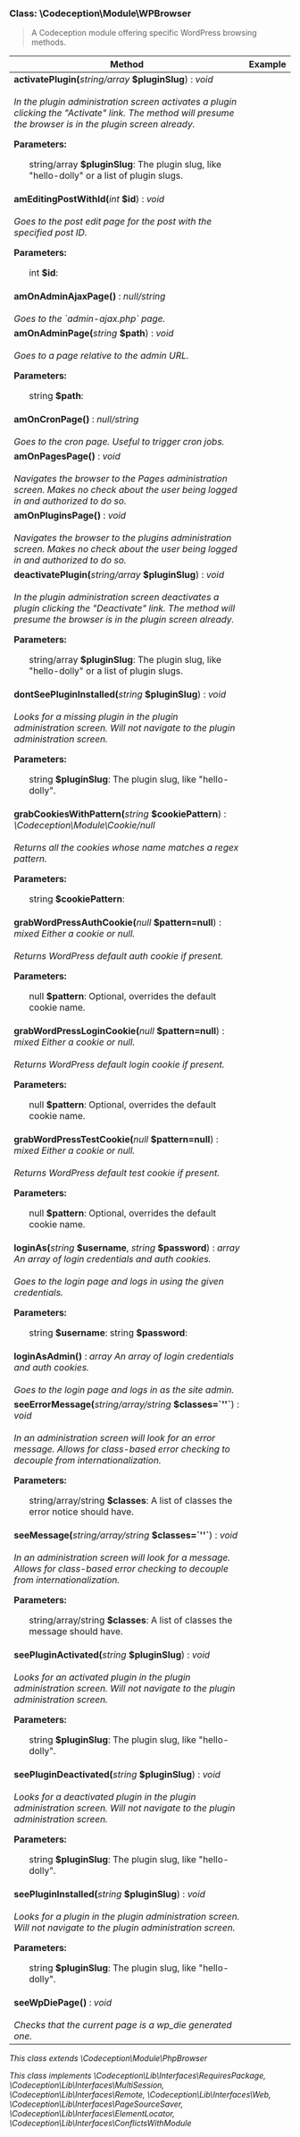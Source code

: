 
### Class: \Codeception\Module\WPBrowser

> A Codeception module offering specific WordPress browsing methods.

<table style="width: 100%;">
        <thead>
        <tr>
            <th>Method</th>
            <th>Example</th>
        </tr>
        </thead>
<tr><td><strong>activatePlugin(</strong><em>string/array</em> <strong>$pluginSlug</strong>)</strong> : <em>void</em><br /><br /><em>In the plugin administration screen activates a plugin clicking the "Activate" link. The method will presume the browser is in the plugin screen already.</em><p><strong>Parameters:</strong><ul>string/array <strong>$pluginSlug</strong>: The plugin slug, like "hello-dolly" or a list of plugin slugs.</ul></p></td><td></td></tr>
<tr><td><strong>amEditingPostWithId(</strong><em>int</em> <strong>$id</strong>)</strong> : <em>void</em><br /><br /><em>Goes to the post edit page for the post with the specified post ID.</em><p><strong>Parameters:</strong><ul>int <strong>$id</strong>: </ul></p></td><td></td></tr>
<tr><td><strong>amOnAdminAjaxPage()</strong> : <em>null/string</em><br /><br /><em>Goes to the `admin-ajax.php` page.</em></td><td></td></tr>
<tr><td><strong>amOnAdminPage(</strong><em>string</em> <strong>$path</strong>)</strong> : <em>void</em><br /><br /><em>Goes to a page relative to the admin URL.</em><p><strong>Parameters:</strong><ul>string <strong>$path</strong>: </ul></p></td><td></td></tr>
<tr><td><strong>amOnCronPage()</strong> : <em>null/string</em><br /><br /><em>Goes to the cron page. Useful to trigger cron jobs.</em></td><td></td></tr>
<tr><td><strong>amOnPagesPage()</strong> : <em>void</em><br /><br /><em>Navigates the browser to the Pages administration screen. Makes no check about the user being logged in and authorized to do so.</em></td><td></td></tr>
<tr><td><strong>amOnPluginsPage()</strong> : <em>void</em><br /><br /><em>Navigates the browser to the plugins administration screen. Makes no check about the user being logged in and authorized to do so.</em></td><td></td></tr>
<tr><td><strong>deactivatePlugin(</strong><em>string/array</em> <strong>$pluginSlug</strong>)</strong> : <em>void</em><br /><br /><em>In the plugin administration screen deactivates a plugin clicking the "Deactivate" link. The method will presume the browser is in the plugin screen already.</em><p><strong>Parameters:</strong><ul>string/array <strong>$pluginSlug</strong>: The plugin slug, like "hello-dolly" or a list of plugin slugs.</ul></p></td><td></td></tr>
<tr><td><strong>dontSeePluginInstalled(</strong><em>string</em> <strong>$pluginSlug</strong>)</strong> : <em>void</em><br /><br /><em>Looks for a missing plugin in the plugin administration screen. Will not navigate to the plugin administration screen.</em><p><strong>Parameters:</strong><ul>string <strong>$pluginSlug</strong>: The plugin slug, like "hello-dolly".</ul></p></td><td></td></tr>
<tr><td><strong>grabCookiesWithPattern(</strong><em>string</em> <strong>$cookiePattern</strong>)</strong> : <em>\Codeception\Module\Cookie/null</em><br /><br /><em>Returns all the cookies whose name matches a regex pattern.</em><p><strong>Parameters:</strong><ul>string <strong>$cookiePattern</strong>: </ul></p></td><td></td></tr>
<tr><td><strong>grabWordPressAuthCookie(</strong><em>null</em> <strong>$pattern=null</strong>)</strong> : <em>mixed Either a cookie or null.</em><br /><br /><em>Returns WordPress default auth cookie if present.</em><p><strong>Parameters:</strong><ul>null <strong>$pattern</strong>: Optional, overrides the default cookie name.</ul></p></td><td></td></tr>
<tr><td><strong>grabWordPressLoginCookie(</strong><em>null</em> <strong>$pattern=null</strong>)</strong> : <em>mixed Either a cookie or null.</em><br /><br /><em>Returns WordPress default login cookie if present.</em><p><strong>Parameters:</strong><ul>null <strong>$pattern</strong>: Optional, overrides the default cookie name.</ul></p></td><td></td></tr>
<tr><td><strong>grabWordPressTestCookie(</strong><em>null</em> <strong>$pattern=null</strong>)</strong> : <em>mixed Either a cookie or null.</em><br /><br /><em>Returns WordPress default test cookie if present.</em><p><strong>Parameters:</strong><ul>null <strong>$pattern</strong>: Optional, overrides the default cookie name.</ul></p></td><td></td></tr>
<tr><td><strong>loginAs(</strong><em>string</em> <strong>$username</strong>, <em>string</em> <strong>$password</strong>)</strong> : <em>array An array of login credentials and auth cookies.</em><br /><br /><em>Goes to the login page and logs in using the given credentials.</em><p><strong>Parameters:</strong><ul>string <strong>$username</strong>: 
string <strong>$password</strong>: </ul></p></td><td></td></tr>
<tr><td><strong>loginAsAdmin()</strong> : <em>array An array of login credentials and auth cookies.</em><br /><br /><em>Goes to the login page and logs in as the site admin.</em></td><td></td></tr>
<tr><td><strong>seeErrorMessage(</strong><em>string/array/string</em> <strong>$classes=`''`</strong>)</strong> : <em>void</em><br /><br /><em>In an administration screen will look for an error message. Allows for class-based error checking to decouple from internationalization.</em><p><strong>Parameters:</strong><ul>string/array/string <strong>$classes</strong>: A list of classes the error notice should have.</ul></p></td><td></td></tr>
<tr><td><strong>seeMessage(</strong><em>string/array/string</em> <strong>$classes=`''`</strong>)</strong> : <em>void</em><br /><br /><em>In an administration screen will look for a message. Allows for class-based error checking to decouple from internationalization.</em><p><strong>Parameters:</strong><ul>string/array/string <strong>$classes</strong>: A list of classes the message should have.</ul></p></td><td></td></tr>
<tr><td><strong>seePluginActivated(</strong><em>string</em> <strong>$pluginSlug</strong>)</strong> : <em>void</em><br /><br /><em>Looks for an activated plugin in the plugin administration screen. Will not navigate to the plugin administration screen.</em><p><strong>Parameters:</strong><ul>string <strong>$pluginSlug</strong>: The plugin slug, like "hello-dolly".</ul></p></td><td></td></tr>
<tr><td><strong>seePluginDeactivated(</strong><em>string</em> <strong>$pluginSlug</strong>)</strong> : <em>void</em><br /><br /><em>Looks for a deactivated plugin in the plugin administration screen. Will not navigate to the plugin administration screen.</em><p><strong>Parameters:</strong><ul>string <strong>$pluginSlug</strong>: The plugin slug, like "hello-dolly".</ul></p></td><td></td></tr>
<tr><td><strong>seePluginInstalled(</strong><em>string</em> <strong>$pluginSlug</strong>)</strong> : <em>void</em><br /><br /><em>Looks for a plugin in the plugin administration screen. Will not navigate to the plugin administration screen.</em><p><strong>Parameters:</strong><ul>string <strong>$pluginSlug</strong>: The plugin slug, like "hello-dolly".</ul></p></td><td></td></tr>
<tr><td><strong>seeWpDiePage()</strong> : <em>void</em><br /><br /><em>Checks that the current page is a wp_die generated one.</em></td><td></td></tr></table>

*This class extends \Codeception\Module\PhpBrowser*

*This class implements \Codeception\Lib\Interfaces\RequiresPackage, \Codeception\Lib\Interfaces\MultiSession, \Codeception\Lib\Interfaces\Remote, \Codeception\Lib\Interfaces\Web, \Codeception\Lib\Interfaces\PageSourceSaver, \Codeception\Lib\Interfaces\ElementLocator, \Codeception\Lib\Interfaces\ConflictsWithModule*

